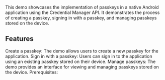 This demo showcases the implementation of passkeys in a native Android application using the Credential Manager API. It demonstrates the process of creating a passkey, signing in with a passkey, and managing passkeys stored on the device.

## Features

Create a passkey: The demo allows users to create a new passkey for the application.
Sign in with a passkey: Users can sign in to the application using an existing passkey stored on their device.
Manage passkeys: The demo provides an interface for viewing and managing passkeys stored on the device.
Prerequisites:
